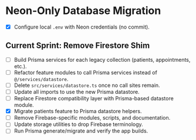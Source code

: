 # Neon-Only Database Migration

- [x] Configure local `.env` with Neon credentials (no commit).

## Current Sprint: Remove Firestore Shim

- [ ] Build Prisma services for each legacy collection (patients, appointments, etc.).
- [ ] Refactor feature modules to call Prisma services instead of `@/services/datastore`.
- [ ] Delete `src/services/datastore.ts` once no call sites remain.
- [ ] Update all imports to use the new Prisma datastore.
- [ ] Replace Firestore compatibility layer with Prisma-based datastore module.
- [x] Migrate patients feature to Prisma datastore helpers.
- [ ] Remove Firebase-specific modules, scripts, and documentation.
- [ ] Update storage utilities to drop Firebase terminology.
- [ ] Run Prisma generate/migrate and verify the app builds.
